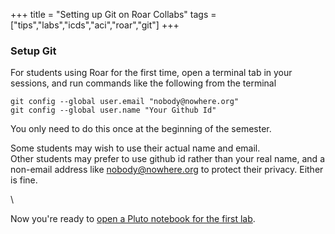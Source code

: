 +++
title = "Setting up Git on Roar Collabs"
tags = ["tips","labs","icds","aci","roar","git"]
+++

### Setup Git

For students using Roar for the first time, open a terminal tab in your sessions, and run commands like the following from the terminal
```shell
git config --global user.email "nobody@nowhere.org"
git config --global user.name "Your Github Id"
```
You only need to do this once at the beginning of the semester.  

Some students may wish to use their actual name and email.  
Other students may prefer to use github id rather than your real name, and a non-email address like nobody@nowhere.org to protect their privacy.
Either is fine.

\\

Now you're ready to [open a Pluto notebook for the first lab](../pluto).
